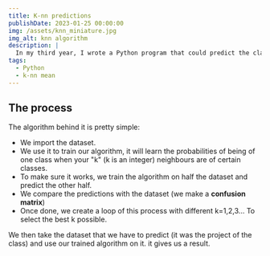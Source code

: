 ```yaml
---
title: K-nn predictions
publishDate: 2023-01-25 00:00:00
img: /assets/knn_miniature.jpg
img_alt: knn algorithm
description: |
  In my third year, I wrote a Python program that could predict the classes of variables of a dataset by training it on another dataset with the k-nn algorithm
tags:
  - Python
  - k-nn mean
---
```


## The process
The algorithm behind it is pretty simple:
- We import the dataset.
- We use it to train our algorithm, it will learn the probabilities of being of one class when your "k" (k is an integer) neighbours are of certain classes.
- To make sure it works, we train the algorithm on half the dataset and predict the other half.
- We compare the predictions with the dataset (we make a **confusion matrix**)
- Once done, we create a loop of this process with different k=1,2,3... To select the best k possible.

We then take the dataset that we have to predict (it was the project of the class) and use our trained algorithm on it. it gives us a result.
